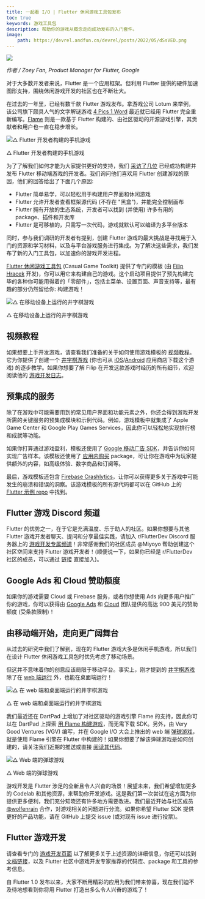 ```yaml
---
title: 一起看 I/O | Flutter 休闲游戏工具包发布
toc: true
keywords: 游戏工具包
description: 帮助你的游戏从概念走向成功发布的入门套件。
image:
    path: https://devrel.andfun.cn/devrel/posts/2022/05/dSsVED.png
---
```


![](https://devrel.andfun.cn/devrel/posts/2022/05/dSsVED.png)

*作者 / Zoey Fan, Product Manager for Flutter, Google*

对于大多数开发者来说，Flutter 是一个应用框架。但利用 Flutter 提供的硬件加速图形支持，围绕休闲游戏开发的社区也在不断壮大。

在过去的一年里，已经有数千款 Flutter 游戏发布。拿游戏公司 Lotum 来举例，该公司旗下颇具人气的文字解谜游戏 [4 Pics 1 Word](https://flutter.dev/showcase/lotum "Flutter 案例: 4 Pics 1 Word") 最近就已经用 Flutter 完全重新编写。[Flame](https://flame-engine.org/ "基于 Flutter 一款开源游戏引擎 Flame Engine 主页") 则是一款基于 Flutter 构建的、由社区驱动的开源游戏引擎，其贡献者和用户也一直在稳步增长。

![△ Flutter 开发者构建的手机游戏](https://devrel.andfun.cn/devrel/posts/2022/05/7PH1QO.png)

△ Flutter 开发者构建的手机游戏

为了了解我们如何才能为大家提供更好的支持，我们 [采访了几位](https://medium.com/flutter/perspectives-from-early-adopters-of-flutter-as-a-game-development-tool-f95fb3406d51 "将 Flutter 用于休闲游戏的早期采纳者的访谈") 已经成功构建并发布 Flutter 移动端游戏的开发者。我们询问他们喜欢用 Flutter 创建游戏的原因，他们的回答给出了下面几个原因:

* Flutter 简单易学，可以轻松用于构建用户界面和休闲游戏
* Flutter 允许开发者查看框架源代码 (不存在 "黑盒")，并能完全控制画布
* Flutter 拥有开放的生态系统，开发者可以找到 (并使用) 许多有用的 package、插件和开发库
* Flutter 是可移植的，只需写一次代码，游戏就默认可以编译为多平台版本

同时，参与我们调研的开发者有提到，创建 Flutter 游戏的最大挑战是寻找用于入门的资源和学习材料，以及与平台游戏服务进行集成。为了解决这些需求，我们发布了新的入门工具包，以加速你的游戏开发进程。

[Flutter 休闲游戏工具包](http://flutter.dev/games "Flutter 休闲游戏工具包") (Casual Game Toolkit) 提供了专门的模板 (由 [Filip Hracek](https://github.com/filiph "Filip Hracek 的 GitHub 个人页面") 开发)，你可以用它来构建自己的游戏。这个启动项目提供了预先构建完毕的各种你可能用得着的「零部件」，包括主菜单、设置页面、声音支持等，最有趣的部分仍然留给你: 构建游戏！

![△ 在移动设备上运行的井字棋游戏](https://devrel.andfun.cn/devrel/posts/2022/05/qmT3RE.png)

△ 在移动设备上运行的井字棋游戏

## **视频教程**

如果想要上手开发游戏，请查看我们准备的关于如何使用游戏模板的 [视频教程]({{site.bili.video}}/BV12Y4y1z7m9/ "视频教程：使用 Flutter 开发游戏")。它为你提供了创建一个 [井字棋游戏](https://github.com/filiph/tictactoe "井字棋游戏的 GitHub 开源仓库地址") (你也可从 [iOS](https://apps.apple.com/us/app/tic-tac-toe-puzzle-game/id1611729977 "井字棋游戏 iOS 版下载地址")/[Android](https://play.google.com/store/apps/details?id=dev.flutter.tictactoe "井字棋游戏 Android 版下载地址") 应用商店下载这个游戏) 的逐步教学。如果你想要了解 Filip 在开发这款游戏时经历的所有细节，欢迎阅读他的 [游戏开发日志](https://files.flutter-io.cn/posts/flutter-cn/2022/announcing-the-flutter-casual-games-toolkit/flutter-game-sample-devlog/ "Filip 的游戏开发日志")。

## 预集成的服务

除了在游戏中可能需要用到的常见用户界面和功能元素之外，你还会得到游戏开发所需的关键服务的预集成模块和示例代码。例如，游戏模板中就集成了 Apple Game Center 和 Google Play Games Services，因此你可以轻松地实现排行榜和成就等功能。

如果你打算通过游戏盈利，模板还使用了 [Google 移动广告 SDK](https://pub.flutter-io.cn/packages/google_mobile_ads "Flutter package: Google 移动广告 SDK")，并告诉你如何实现广告样本。该模板还使用了 [应用内购买](https://pub.flutter-io.cn/packages/in_app_purchase "Flutter package: 应用内购买") package，可让你在游戏中为玩家提供额外的内容，如高级体验、数字商品和订阅等。

最后，游戏模板还包含 [Firebase Crashlytics](https://pub.flutter-io.cn/packages/firebase_crashlytics "Flutter package: Firebase Crashlytics")，让你可以获得更多关于游戏中可能发生的崩溃和错误的洞察。该游戏模板的所有源代码都可以在 GitHub 上的 [Flutter 示例 repo](https://github.com/flutter/samples/tree/master/game_template#readme "Flutter 示例代码仓库") 中找到。

## **Flutter 游戏 Discord 频道**

Flutter 的优势之一，在于它是充满温度、乐于助人的社区。如果你想要与其他 Flutter 游戏开发者聊天、提问和分享最佳实践，请加入 r/FlutterDev Discord 服务器上的 [游戏开发专属频道](https://discord.gg/WY5NwwjBQz "Flutter Discord 游戏开发专属频道加入链接")！非常感谢我们的社区成员 @Miyoyo 帮助创建这个社区空间来支持 Flutter 游戏开发者！(顺便说一下，如果你已经是 r/FlutterDev 社区的成员，可以通过 [链接](https://discord.com/channels/420324994703163402/964110538986651658 "Flutter Discord 游戏开发专属频道链接") 直接加入)。

## **Google Ads 和 Cloud 赞助额度**

如果你的游戏需要 Cloud 或 Firebase 服务，或者你想使用 Ads 向更多用户推广你的游戏，你可以获得由 [Google Ads](https://ads.google.cn/intl/en_us/home/flutter/#!/ "Google Ads 额度赞助页面") 和 [Cloud](https://cloud.google.com/free "Google Cloud 额度赞助页面") 团队提供的高达 900 美元的赞助额度 (受条款限制)！

## **由移动端开始，走向更广阔舞台**

从过去的研究中我们了解到，现在的 Flutter 游戏大多是休闲手机游戏，所以我们在设计 Flutter 休闲游戏工具包时优先考虑了移动场景。

但这并不意味着你的创意应该局限于移动平台。事实上，刚才提到的 [井字棋游戏](https://github.com/filiph/tictactoe "井字棋游戏开源代码仓库地址") 除了在 [web 端运行](https://filiph.github.io/tictactoe/ "井字棋游戏 Web 端运行网址") 外，也能在桌面端运行！

![△ 在 web 端和桌面端运行的井字棋游戏](https://devrel.andfun.cn/devrel/posts/2022/05/GwGAuu.png)

△ 在 web 端和桌面端运行的井字棋游戏

我们最近还在 DartPad 上增加了对社区驱动的游戏引擎 Flame 的支持，因此你可以在 DartPad 上探索 [用 Flame 构建游戏](https://dartpad.cn/?id=3e52ca7b51ba15f989ad880b8b3314a2 "DartPad 直接体验用 Flame 构建游戏")，而无需下载 SDK。另外，由 Very Good Ventures (VGV) 编写，并在 Google I/O 大会上推出的 web 端 [弹球游戏](https://pinball.flutter.dev/ "Flutter 弹球游戏")，就是使用 Flame 引擎在 Flutter 中构建的！如果你想要了解该弹球游戏是如何创建的，请关注我们近期的推送或直接 [阅读其代码](https://github.com/flutter/pinball "Flutter 弹球游戏开源代码")。

![△ Web 端的弹球游戏](https://devrel.andfun.cn/devrel/posts/2022/05/tzNjv7.png)

△ Web 端的弹球游戏

游戏开发是 Flutter 涉足的全新且令人兴奋的场景！展望未来，我们希望增加更多的 Codelab 和其他资源，来帮助你开发游戏。这是我们第一次尝试在这方面为你提供更多便利，我们充分知晓还有许多地方需要改进。我们最近开始与社区成员 [@wolfenrain](https://github.com/wolfenrain "@wolfenrain 的 GitHub 页面") 合作，对游戏相关的问题进行分流。如果你希望 Flutter SDK 提供更好的产品功能，请在 GitHub 上提交 issue (或对现有 issue 进行投票)。

## **Flutter 游戏开发**

请查看专门的 [游戏开发页面](http://flutter.dev/games "使用 Flutter 进行游戏开发页面") 以了解更多关于上述资源的详细信息，你还可以找到 [文档链接](http://docs.flutter.cn/resources/games-toolkit "Flutter 游戏开发参考文档")，以及 Flutter 社区中游戏开发专家推荐的代码库、package 和工具的参考信息。

自 Flutter 1.0 发布以来，大家不断用精彩的应用为我们带来惊喜，现在我们迫不及待地想看到你将用 Flutter 打造出多么令人兴奋的游戏了！
